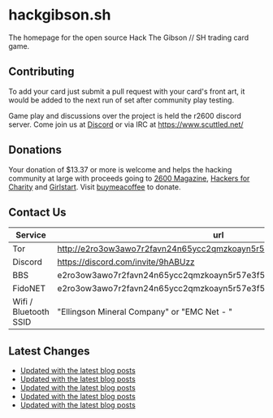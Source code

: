 # hackgibson.sh
The homepage for the open source Hack The Gibson // SH trading card game.


## Contributing

To add your card just submit a pull request with your card's front art, it would be added to the next run of set after community play testing.

Game play and discussions over the project is held the r2600 discord server. Come join us at [Discord](https://discord.com/invite/9hABUzz) or via IRC at https://www.scuttled.net/


## Donations

Your donation of $13.37 or more is welcome and helps the hacking community at large with proceeds going to [2600 Magazine](https://2600.com/), [Hackers for Charity](https://hackersforcharity.org) and [Girlstart](https://girlstart.org).  Visit [buymeacoffee](https://www.buymeacoffee.com/hackgibson.sh) to donate.


## Contact Us

Service | url
-|-
Tor | http://e2ro3ow3awo7r2favn24n65ycc2qmzkoayn5r57e3f56nvjwdcgg32ad.onion
Discord | https://discord.com/invite/9hABUzz
BBS | e2ro3ow3awo7r2favn24n65ycc2qmzkoayn5r57e3f56nvjwdcgg32ad.onion:23
FidoNET | e2ro3ow3awo7r2favn24n65ycc2qmzkoayn5r57e3f56nvjwdcgg32ad.onion:24554
Wifi / Bluetooth SSID | "Ellingson Mineral Company" or "EMC Net - <fidonet address>"

## Latest Changes
<!-- BLOG-POST-LIST:START -->
- [Updated with the latest blog posts](https://github.com/DFW2600/hackgibson.sh/commit/eefbe413cfa8a07cde740d6b3e14485d629b86f8)
- [Updated with the latest blog posts](https://github.com/DFW2600/hackgibson.sh/commit/2739f57102d0e95a4caedae9848dadec0f313ce7)
- [Updated with the latest blog posts](https://github.com/DFW2600/hackgibson.sh/commit/c38fe9f47132d6dc74d11857af45a0f2346d9692)
- [Updated with the latest blog posts](https://github.com/DFW2600/hackgibson.sh/commit/778651a7037ccb67b22c6980001d45ddf422c8c2)
- [Updated with the latest blog posts](https://github.com/DFW2600/hackgibson.sh/commit/f76caa041a9e21ec9f69905177fe1d222547f664)
<!-- BLOG-POST-LIST:END -->
